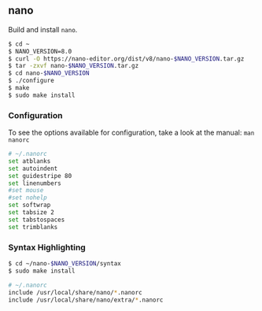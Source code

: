 ## nano

Build and install `nano`.

```bash
$ cd ~
$ NANO_VERSION=8.0
$ curl -O https://nano-editor.org/dist/v8/nano-$NANO_VERSION.tar.gz
$ tar -zxvf nano-$NANO_VERSION.tar.gz
$ cd nano-$NANO_VERSION
$ ./configure
$ make
$ sudo make install
```

### Configuration

To see the options available for configuration, take a look at the manual:
`man nanorc`

```bash
# ~/.nanorc
set atblanks
set autoindent
set guidestripe 80
set linenumbers
#set mouse
#set nohelp
set softwrap
set tabsize 2
set tabstospaces
set trimblanks
```

### Syntax Highlighting

```bash
$ cd ~/nano-$NANO_VERSION/syntax
$ sudo make install
```

```bash
# ~/.nanorc
include /usr/local/share/nano/*.nanorc
include /usr/local/share/nano/extra/*.nanorc
```
